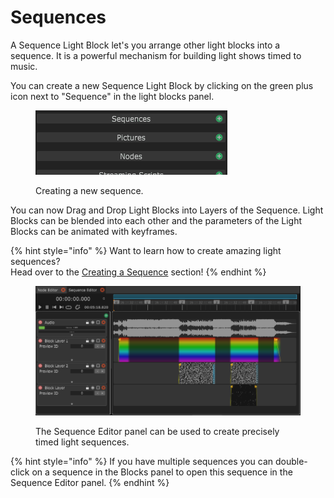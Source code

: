 # Sequences

A Sequence Light Block let's you arrange other light blocks into a sequence. It is a powerful mechanism for building light shows timed to music.

You can create a new Sequence Light Block by clicking on the green plus icon next to "Sequence" in the light blocks panel.

<figure><img src="../../.gitbook/assets/create-sequence (1).gif" alt=""><figcaption><p>Creating a new sequence. </p></figcaption></figure>

You can now Drag and Drop Light Blocks into Layers of the Sequence. Light Blocks can be blended into each other and the parameters of the Light Blocks can be animated with keyframes.&#x20;

{% hint style="info" %}
Want to learn how to create amazing light sequences? \
Head over to the [Creating a Sequence](broken-reference) section!
{% endhint %}

<figure><img src="../../.gitbook/assets/sequence-editor-panel.png" alt=""><figcaption><p>The Sequence Editor panel can be used to create precisely timed light sequences.</p></figcaption></figure>

{% hint style="info" %}
If you have multiple sequences you can double-click on a sequence in the Blocks panel to open this sequence in the Sequence Editor panel.
{% endhint %}
